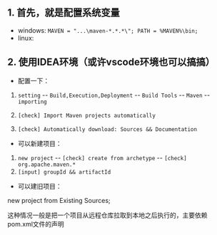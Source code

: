 ## 1. 首先，就是配置系统变量
- windows: `MAVEN = "...\maven-*.*.*\"; PATH = %MAVEN%\bin;`
- linux:

## 2. 使用IDEA环境（或许vscode环境也可以搞搞）
- 配置一下：

1. `setting` -- `Build,Execution,Deployment` -- `Build Tools` -- `Maven` -- `importing`

2. `[check] Import Maven projects automatically`

3. `[check] Automatically download: Sources && Documentation`

- 可以新建项目：
1. `new project` -- `[check] create from archetype` -- `[check] org.apache.maven.*`
2. `[input] groupId && artifactId`

- 可以建旧项目：

new project from Existing Sources;

这种情况一般是把一个项目从远程仓库拉取到本地之后执行的，主要依赖pom.xml文件的声明

